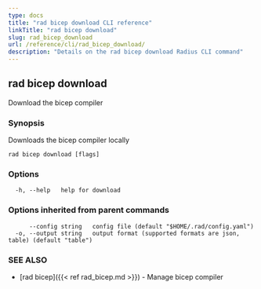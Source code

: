 ```yaml
---
type: docs
title: "rad bicep download CLI reference"
linkTitle: "rad bicep download"
slug: rad_bicep_download
url: /reference/cli/rad_bicep_download/
description: "Details on the rad bicep download Radius CLI command"
---
```

## rad bicep download

Download the bicep compiler

### Synopsis

Downloads the bicep compiler locally

```
rad bicep download [flags]
```

### Options

```
  -h, --help   help for download
```

### Options inherited from parent commands

```
      --config string   config file (default "$HOME/.rad/config.yaml")
  -o, --output string   output format (supported formats are json, table) (default "table")
```

### SEE ALSO

* [rad bicep]({{< ref rad_bicep.md >}}) - Manage bicep compiler
